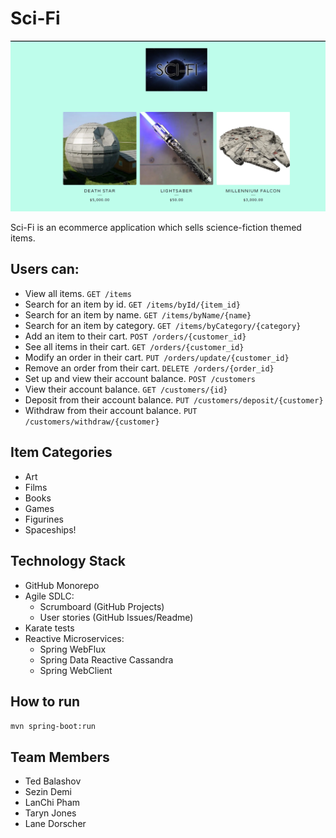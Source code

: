 # Sci-Fi

![alt text](./scifi.png)

Sci-Fi is an ecommerce application which sells science-fiction themed items. 

## Users can:
* View all items.
  ```GET /items```
* Search for an item by id.
  ```GET /items/byId/{item_id}```
* Search for an item by name.
  ```GET /items/byName/{name}```
* Search for an item by category.
  ```GET /items/byCategory/{category}```
* Add an item to their cart.
  ```POST /orders/{customer_id}```
* See all items in their cart.
  ```GET /orders/{customer_id}```
* Modify an order in their cart.
  ```PUT /orders/update/{customer_id}```
* Remove an order from their cart.
  ```DELETE /orders/{order_id}```
* Set up and view their account balance.
  ```POST /customers```
* View their account balance.
  ```GET /customers/{id}```
* Deposit from their account balance.
  ```PUT /customers/deposit/{customer}```
* Withdraw from their account balance.
  ```PUT /customers/withdraw/{customer}```

## Item Categories
* Art
* Films
* Books
* Games
* Figurines
* Spaceships!

## Technology Stack 
* GitHub Monorepo
* Agile SDLC:
  * Scrumboard (GitHub Projects)
  * User stories (GitHub Issues/Readme)
* Karate tests
* Reactive Microservices:
  * Spring WebFlux
  * Spring Data Reactive Cassandra
  * Spring WebClient

## How to run
```mvn spring-boot:run```

## Team Members 
* Ted Balashov
* Sezin Demi
* LanChi Pham
* Taryn Jones
* Lane Dorscher
